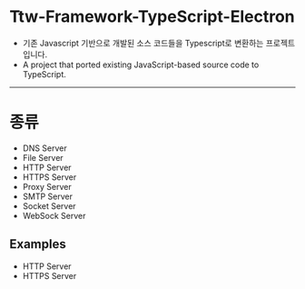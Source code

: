 # Ttw-Framework-TypeScript-Electron
- 기존 Javascript 기반으로 개발된 소스 코드들을 Typescript로 변환하는 프로젝트 입니다.
- A project that ported existing JavaScript-based source code to TypeScript.

---

# 종류

- DNS Server
- File Server
- HTTP Server
- HTTPS Server
- Proxy Server
- SMTP Server
- Socket Server
- WebSock Server


## Examples

- HTTP Server
- HTTPS Server
